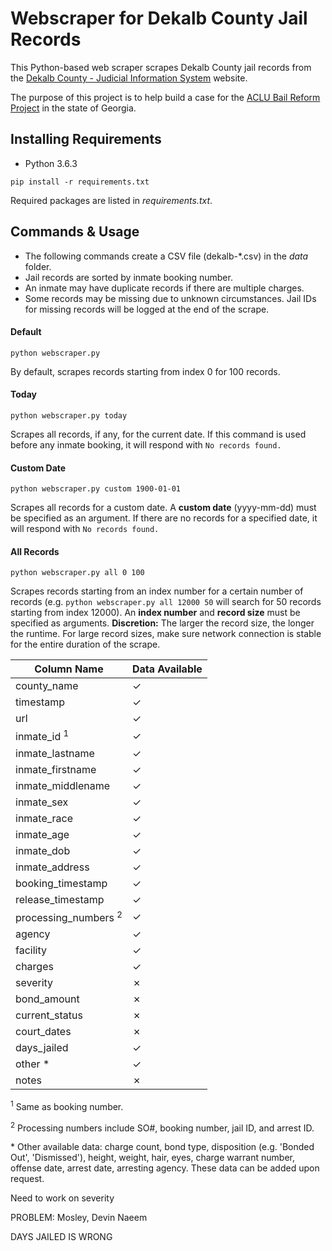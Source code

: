 # Webscraper for Dekalb County Jail Records

This Python-based web scraper scrapes Dekalb County jail records from the [Dekalb County - Judicial Information System](https://ody.dekalbcountyga.gov/app/JailSearch/#/search) website.

The purpose of this project is to help build a case for the [ACLU Bail Reform Project](https://github.com/lahoffm/aclu-bail-reform#aclu-bail-reform-project) in the state of Georgia.

## Installing Requirements

- Python 3.6.3

```
pip install -r requirements.txt
```

Required packages are listed in *requirements.txt*.

## Commands & Usage

- The following commands create a CSV file (dekalb-\*.csv) in the *data* folder.
- Jail records are sorted by inmate booking number.
- An inmate may have duplicate records if there are multiple charges.
- Some records may be missing due to unknown circumstances. Jail IDs for missing records will be logged at the end of the scrape.

#### Default
```
python webscraper.py
```
By default, scrapes records starting from index 0 for 100 records.

#### Today
```
python webscraper.py today
```
Scrapes all records, if any, for the current date. If this command is used before any inmate booking, it will respond with `No records found.`

#### Custom Date
```
python webscraper.py custom 1900-01-01
```
Scrapes all records for a custom date. A **custom date** (yyyy-mm-dd) must be specified as an argument. If there are no records for a specified date, it will respond with `No records found.`

#### All Records
```
python webscraper.py all 0 100
```
Scrapes records starting from an index number for a certain number of records (e.g. `python webscraper.py all 12000 50` will search for 50 records starting from index 12000). An **index number** and **record size** must be specified as arguments. **Discretion:** The larger the record size, the longer the runtime. For large record sizes, make sure network connection is stable for the entire duration of the scrape.


| Column Name                     | Data Available
|---------------------------------|---------------|
| county_name                     | ✓ |
| timestamp                       | ✓ |
| url                             | ✓ |
| inmate_id <sup>1</sup>          | ✓ |
| inmate_lastname                 | ✓ |
| inmate_firstname                | ✓ |
| inmate_middlename               | ✓ |
| inmate_sex                      | ✓ |
| inmate_race                     | ✓ |
| inmate_age                      | ✓ |
| inmate_dob                      | ✓ |
| inmate_address                  | ✓ |
| booking_timestamp               | ✓ |
| release_timestamp               | ✓ |
| processing_numbers <sup>2</sup> | ✓ |
| agency                          | ✓ |
| facility                        | ✓ |
| charges                         | ✓ |
| severity                        | ✗ |
| bond_amount                     | ✗ |
| current_status                  | ✗ |
| court_dates                     | ✗ |
| days_jailed                     | ✓ |
| other \*                         | ✓ |
| notes                           | ✗ |

<sup>1</sup> Same as booking number.

<sup>2</sup> Processing numbers include SO#, booking number, jail ID, and arrest ID.

\* Other available data: charge count, bond type, disposition (e.g. 'Bonded Out', 'Dismissed'), height, weight, hair, eyes, charge warrant number, offense date, arrest date, arresting agency. These data can be added upon request.


Need to work on severity


PROBLEM: Mosley, Devin Naeem

DAYS JAILED IS WRONG
